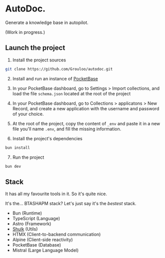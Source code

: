 # AutoDoc.

Generate a knowledge base in autopilot.

(Work in progress.)

## Launch the project

1. Install the project sources

```sh
git clone https://github.com/Grouloo/autodoc.git
```

2. Install and run an instance of [PocketBase](https://pocketbase.io/docs/)

3. In your PocketBase dashboard, go to Settings > Import collections, and load the file `schema.json` located at the root of the project

4. In your PocketBase dashboard, go to Collections > applicatons > New Record, and create a new application with the username and password of your choice.

5. At the root of the project, copy the content of `_env` and paste it in a new file you'll name `.env`, and fill the missing information.

6. Install the project's dependencies

```sh
bun install
```

7. Run the project

```sh
bun dev
```

## Stack

It has all my favourite tools in it. So it's quite nice.

It's the... BTASHAPM stack? Let's just say it's the _bestest_ stack.

-  Bun (Runtime)
-  TypeScript (Language)
-  Astro (Framework)
-  [Shulk](https://github.com/Grouloo/shulk) (Utils)
-  HTMX (Client-to-backend communication)
-  Alpine (Client-side reactivity)
-  PocketBase (Database)
-  Mistral (Large Language Model)
